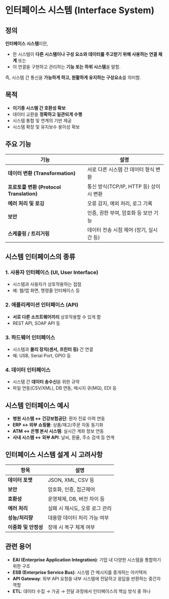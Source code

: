 # 인터페이스 시스템 (Interface System)

## 정의

**인터페이스 시스템**이란,
- 한 시스템이 **다른 시스템이나 구성 요소와 데이터를 주고받기 위해 사용하는 연결 체계** 또는
- 이 연결을 구현하고 관리하는 **기능 또는 하위 시스템**을 말함.

즉, 시스템 간 통신을 **가능하게 하고, 원활하게 유지하는 구성요소**를 의미함.


## 목적

- **이기종 시스템 간 호환성 확보**
- 데이터 교환을 **정확하고 일관되게 수행**
- 시스템 통합 및 연계의 기반 제공
- 시스템 확장 및 유지보수 용이성 확보


## 주요 기능

| 기능 | 설명 |
|------|------|
| **데이터 변환 (Transformation)** | 서로 다른 시스템 간 데이터 형식 변환 |
| **프로토콜 변환 (Protocol Translation)** | 통신 방식(TCP/IP, HTTP 등) 상이 시 변환 |
| **에러 처리 및 로깅** | 오류 감지, 예외 처리, 로그 기록 |
| **보안** | 인증, 권한 부여, 암호화 등 보안 기능 |
| **스케줄링 / 트리거링** | 데이터 전송 시점 제어 (정기, 실시간 등) |


## 시스템 인터페이스의 종류

### 1. 사용자 인터페이스 (UI, User Interface)
- 시스템과 사용자가 상호작용하는 접점
- 예: 웹/앱 화면, 명령줄 인터페이스 등

### 2. 애플리케이션 인터페이스 (API)
- **서로 다른 소프트웨어끼리** 상호작용할 수 있게 함
- REST API, SOAP API 등

### 3. 하드웨어 인터페이스
- 시스템과 **물리 장치(센서, 프린터 등)** 간 연결
- 예: USB, Serial Port, GPIO 등

### 4. 데이터 인터페이스
- 시스템 간 **데이터 송수신**을 위한 규약
- 파일 연동(CSV/XML), DB 연동, 메시지 큐(MQ), EDI 등



## 시스템 인터페이스 예시

- **병원 시스템 ↔ 건강보험공단**: 환자 진료 이력 연동
- **ERP ↔ 외부 쇼핑몰**: 상품/재고/주문 자동 동기화
- **ATM ↔ 은행 본사 시스템**: 실시간 계좌 정보 연동
- **사내 시스템 ↔ 외부 API**: 날씨, 환율, 주소 검색 등 연계


## 인터페이스 시스템 설계 시 고려사항

| 항목 | 설명 |
|------|------|
| **데이터 포맷** | JSON, XML, CSV 등 |
| **보안** | 암호화, 인증, 접근제어 |
| **호환성** | 운영체제, DB, 버전 차이 등 |
| **에러 처리** | 실패 시 재시도, 오류 로그 관리 |
| **성능/처리량** | 대용량 데이터 처리 가능 여부 |
| **이중화 및 안정성** | 장애 시 복구 체계 여부 |


## 관련 용어

- **EAI (Enterprise Application Integration)**: 기업 내 다양한 시스템을 통합하기 위한 구조
- **ESB (Enterprise Service Bus)**: 시스템 간 메시지를 중개하는 아키텍처
- **API Gateway**: 외부 API 요청을 내부 시스템에 전달하고 응답을 반환하는 중간자 역할
- **ETL**: 데이터 수집 → 가공 → 전달 과정에서 인터페이스의 핵심 방식 중 하나

